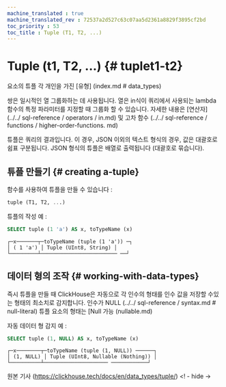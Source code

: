 ```yaml
--- 
machine_translated : true 
machine_translated_rev : 72537a2d527c63c07aa5d2361a8829f3895cf2bd 
toc_priority : 53 
toc_title : Tuple (T1, T2, ...) 
--- 
```


# Tuple (t1, T2, ...) {# tuplet1-t2} 

요소의 튜플 각 개인을 가진 [유형] (index.md # data_types) 

쌍은 일시적인 열 그룹화하는 데 사용됩니다. 열은 in식이 쿼리에서 사용되는 lambda 함수의 특정 파라미터를 지정할 때 그룹화 할 수 있습니다. 자세한 내용은 [연산자] (../../ sql-reference / operators / in.md) 및 고차 함수 (../../ sql-reference / functions / higher-order-functions. md) 

튜플은 쿼리의 결과입니다. 이 경우, JSON 이외의 텍스트 형식의 경우, 값은 대괄호로 쉼표 구분됩니다. JSON 형식의 튜플은 배열로 출력됩니다 (대괄호로 묶습니다). 

## 튜플 만들기 {# creating a-tuple} 

함수를 사용하여 튜플을 만들 수 있습니다 : 

```sql 
tuple (T1, T2, ...) 
``` 

튜플의 작성 예 : 
 
```sql
SELECT tuple (1 'a') AS x, toTypeName (x) 
``` 

```text 
┌─x───────┬─toTypeName (tuple (1 'a')) ─┐ 
│ ( 1 'a') │ Tuple (UInt8, String) │ 
└─────────┴───────────────────────── ──┘ 
``` 

## 데이터 형의 조작 {# working-with-data-types} 

즉시 튜플을 만들 때 ClickHouse은 자동으로 각 인수의 형태를 인수 값을 저장할 수있는 형태의 최소치로 감지합니다. 인수가 NULL (../../ sql-reference / syntax.md # null-literal) 튜플 요소의 형태는 [Null 가능 (nullable.md) 

자동 데이터 형 감지 예 : 

```sql 
SELECT tuple (1, NULL) AS x, toTypeName (x) 
``` 

```text 
┌─x────────┬─toTypeName (tuple (1, NULL)) ──────┐ 
│ (1, NULL) │ Tuple (UInt8, Nullable (Nothing)) │ 
└──────────┴───────────────────── ────────────┘ 
```

원본 기사 (https://clickhouse.tech/docs/en/data_types/tuple/) <! - hide ->
